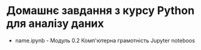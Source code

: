 # Домашнє завдання з курсу Python для аналізу даних  

- name.ipynb -  Модуль 0.2 Комп'ютерна грамотність Jupyter noteboos
